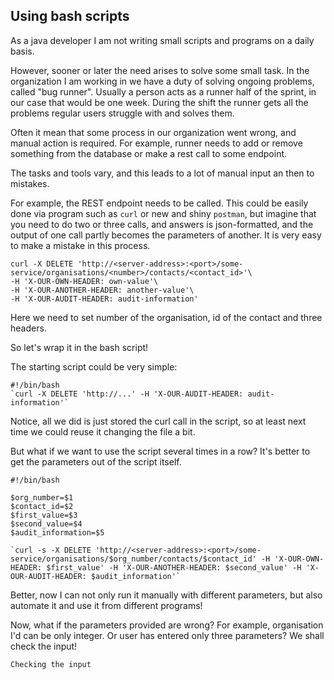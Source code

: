 ## Using bash scripts

As a java developer I am not writing small scripts and programs on a daily basis. 

However, sooner or later the need arises to solve some small task. In the organization I am working in we have a duty of solving ongoing problems, called "bug runner". Usually a person acts as a runner half of the sprint, in our case that would be one week. During the shift the runner gets all the problems regular users struggle with and solves them.

Often it mean that some process in our organization went wrong, and manual action is required. For example, runner needs to add or remove something from the database or make a rest call to some endpoint.

The tasks and tools vary, and this leads to a lot of manual input an then to mistakes.

For example, the REST endpoint needs to be called. This could be easily done via program such as `curl` or new and shiny `postman`, but imagine that you need to do two or three calls, and answers is json-formatted, and the output of one call partly becomes the parameters of another. It is very easy to make a mistake in this process.
```
curl -X DELETE 'http://<server-address>:<port>/some-service/organisations/<number>/contacts/<contact_id>'\
-H 'X-OUR-OWN-HEADER: own-value'\
-H 'X-OUR-ANOTHER-HEADER: another-value'\
-H 'X-OUR-AUDIT-HEADER: audit-information'
```
Here we need to set number of the organisation, id of the contact and three headers.

So let's wrap it in the bash script!

The starting script could be very simple:

```
#!/bin/bash
`curl -X DELETE 'http://...' -H 'X-OUR-AUDIT-HEADER: audit-information'`
```

Notice, all we did is just stored the curl call in the script, so at least next time we could reuse it changing the file a bit.

But what if we want to use the script several times in a row? It's better to get the parameters out of the script itself.

```
#!/bin/bash

$org_number=$1
$contact_id=$2
$first_value=$3
$second_value=$4
$audit_information=$5

`curl -s -X DELETE 'http://<server-address>:<port>/some-service/organisations/$org_number/contacts/$contact_id' -H 'X-OUR-OWN-HEADER: $first_value' -H 'X-OUR-ANOTHER-HEADER: $second_value' -H 'X-OUR-AUDIT-HEADER: $audit_information'`
```

Better, now I can not only run it manually with different parameters, but also automate it and use it from different programs!

Now, what if the parameters provided are wrong? For example, organisation I'd can be only integer. Or user has entered only three parameters? We shall check the input!

```
Checking the input
```
